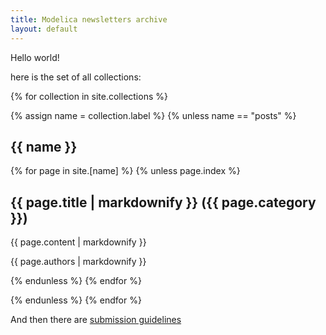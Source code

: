 ```yaml
---
title: Modelica newsletters archive
layout: default
---
```


Hello world!

here is the set of all collections:

{% for collection in site.collections %}

  {% assign name = collection.label %}
  {% unless name == "posts" %}
  
  <section>
    <h1>{{ name }}</h1>
    {% for page in site.[name] %}
    {% unless page.index %}
    <article>
      <h2>{{ page.title | markdownify }} ({{ page.category }})</h2>
      <p>{{ page.content | markdownify }}</p>
      <p>{{ page.authors | markdownify }}</p>
    </article>
    {% endunless %}
    {% endfor %}
    
  </section>

{% endunless %}
{% endfor %}

And then there are [submission guidelines](sg.html)
